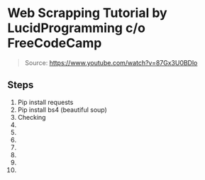 # Web Scrapping Tutorial by LucidProgramming c/o FreeCodeCamp

> Source: https://www.youtube.com/watch?v=87Gx3U0BDlo

## Steps

<ol>

<li> Pip install requests
<li> Pip install bs4 (beautiful soup)
<li> Checking 
<li>
<li>
<li>
<li>
<li>
<li>
<li>
